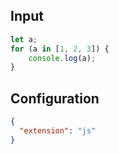
## Input
```javascript input
let a;
for (a in [1, 2, 3]) {
    console.log(a);
}
```

## Configuration
```json configuration
{
  "extension": "js"
}
```
